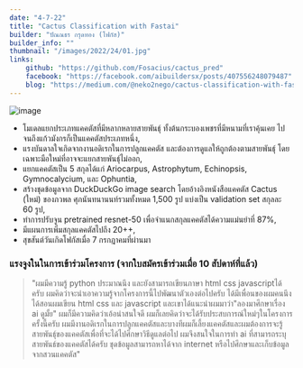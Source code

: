 ```yaml
---
date: "4-7-22"
title: "Cactus Classification with Fastai"
builder: "ปัณณธร กรุดทอง (โฟกัส)"
builder_info: ""
thumbnail: "/images/2022/24/01.jpg"
links:
    github: "https://github.com/Fosacius/cactus_pred"
    facebook: "https://facebook.com/aibuildersx/posts/407556248079487"
    blog: "https://medium.com/@neko2nego/cactus-classification-with-fast-ai-393f8a64cadc"
---
```


![image](/images/2022/24/01.jpg)

- โมเดลแยกประเภทแคคตัสที่มีหลากหลายสายพันธุ์ ทั้งต้นกระบองเพชรที่มีหนามที่เราคุ้นเคย ไปจนถึงแก้วมังกรก็เป็นแคคตัสประเภทหนึ่ง,
- แรงบันดาลใจเกิดจากงานอดิเรกในการปลูกแคคตัส และต้องการดูแลให้ถูกต้องตามสายพันธุ์ โดยเฉพาะมือใหม่ที่อาจจะแยกสายพันธุ์ไม่ออก,
- แยกแคคตัสเป็น 5 สกุลได้แก่ Ariocarpus, Astrophytum, Echinopsis, Gymnocalycium, และ Ophuntia,
- สร้างชุดข้อมูลจาก DuckDuckGo image search โดยอ้างอิงหนังสือแคคตัส Cactus (ใหม่) ของภวพล ศุภนันทนานนท์รวมทั้งหมด 1,500 รูป แบ่งเป็น validation set สกุลละ 60 รูป,
- ทำการปรับจูน pretrained resnet-50 เพื่อจำแนกสกุลแคคตัสได้ความแม่นยำที่ 87%,
- มีแผนการเพิ่มสกุลแคคตัสไปถึง 20++,
- สุขสันต์วันเกิดโฟกัสเมื่อ 7 กรกฎาคมที่ผ่านมา

### แรงจูงในในการเข้าร่วมโครงการ (จากใบสมัครเข้าร่วมเมื่อ 10 สัปดาห์ที่แล้ว)

> "ผมมีความรู้ python ประมาณนึง และยังสามารถเขียนภาษา html css javascriptได้ครับ ผมคิดว่าจะนำเอาความรู้จากโครงการนี้ไปพัฒนาตัวเองต่อไปครับ  ได้มีเพื่อนของผมคนนึงได้สอนผมเขียน html css และ javascript และเขาได้แนะนำผมมาว่า"ลองมาศึกษาเรื่อง ai ดูมั้ย" ผมก็มีความคิดว่าเอ้อน่าสนใจดี ผมก็เลยคิดว่าจะได้รับประสบการณ์ใหม่ๆในโครงการครั้งนี้ครับ  ผมมีงานอดิเรกในการปลูกแคคตัสและบางทีผมก็เลี้ยงแคคตัสและผมต้องการจะรู้สายพันธุ์ของแคคตัสเพื่อที่จะได้ไปศึกษาวิธีดูแลต่อไป ผมจึงสนใจในการทำ ai ที่สามารถระบุสายพันธ์ของแคคตัสได้ครับ ชุดข้อมูลสามารถหาได้จาก internet หรือไปศึกษาและเก็บข้อมูลจากสวนแคคตัส"
